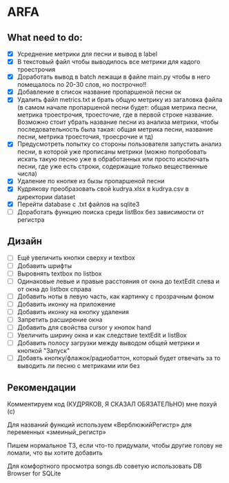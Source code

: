 # ARFA

## What need to do:
- [x] Усреднение метрики для песни и вывод в label
- [x] В текстовый файл чтобы выводилось все метрики для кадого троестрочия
- [x] Доработать вывод в batch лежащи в файле main.py чтобы в него помещалось по 20-30 слов, но построчно!!
- [x] Добавление в список название пропаршеной песни ок
- [x] Удалить файл metrics.txt и брать общую метрику из загаловка файла (в самом начале пропаршеной песни будет: общая метрика песни, метрика троестрочия, троесточие, где в первой строке название. Возможно стоит убрать название песни из анализа метрики, чтобы последовательность была такая: общая метрика песни, название песни, метрика троесточия, троесрочие и тд)
- [x] Предусмотреть попытку со стороны пользователя запустить анализ песни, в которой уже прописаны метрики (можно попробовать искать такую песню уже в обработанных или просто исключать песни, где уже есть строки, содержащие только вещественные числа)
- [x] Удаление по кнопке из бызы пропаршеной песни
- [x] Кудрякову преобразовать свой kudrya.xlsx в kudrya.csv в директории dataset
- [x] Перейти database с .txt файлов на sqlite3
- [ ] Доработать функцию поиска среди listBox без зависимости от регистра

## Дизайн
- [ ] Ещё увеличить кнопки сверху и textbox
- [ ] Добавить шрифты
- [ ] Выровнять textbox по listbox
- [ ] Одинаковые левые и правые расстояния от окна до textEdit слева и от окна до listbox справа
- [ ] Добавить ноты в левую часть, как картинку с прозрачным фоном
- [ ] Добавить иконку на приложение
- [ ] Добавить иконку на кнопку удаления
- [ ] Запретить расширение окна
- [ ] Добавить для свойства cursor у кнопок hand
- [ ] Увеличить ширину окна и как следствие textEdit и listBox
- [ ] Добавить полосу загрузки между выводом общей метрики и кнопкой "Запуск"
- [ ] Добавть кнопку/флажок/радиобаттон, который будет отвечать за то выводить ли песню с метриками или без

## Рекомендации
Комментируем код (КУДРЯКОВ, Я СКАЗАЛ ОБЯЗАТЕЛЬНО) мне похуй (с)

Для названий функций используем «ВерблюжийРегистр» для переменных «змеиный_регистр»

Пишем нормальное ТЗ, если что-то придумали, чтобы другие голову не ломали, что вы хотите добавить

Для комфортного просмотра songs.db советую использовать DB Browser for SQLite
